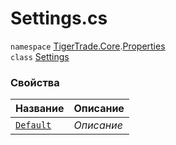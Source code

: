 
# Settings.cs
`namespace` [TigerTrade.Core](../../TigerTrade.Core.md).[Properties](../../TigerTrade.Core/Properties.md)  
    `class` [Settings](../../Settings.cs.md)

### Свойства
| Название | Описание |
| --- | --- |
| [`Default`](./Свойства/Default.md) | *Описание* |
